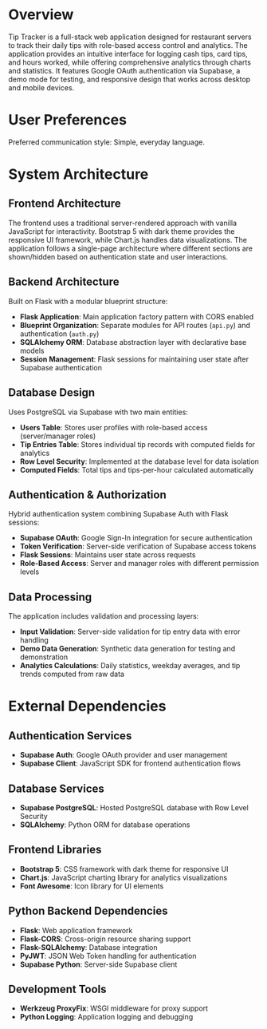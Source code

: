 # Overview

Tip Tracker is a full-stack web application designed for restaurant servers to track their daily tips with role-based access control and analytics. The application provides an intuitive interface for logging cash tips, card tips, and hours worked, while offering comprehensive analytics through charts and statistics. It features Google OAuth authentication via Supabase, a demo mode for testing, and responsive design that works across desktop and mobile devices.

# User Preferences

Preferred communication style: Simple, everyday language.

# System Architecture

## Frontend Architecture
The frontend uses a traditional server-rendered approach with vanilla JavaScript for interactivity. Bootstrap 5 with dark theme provides the responsive UI framework, while Chart.js handles data visualizations. The application follows a single-page architecture where different sections are shown/hidden based on authentication state and user interactions.

## Backend Architecture
Built on Flask with a modular blueprint structure:
- **Flask Application**: Main application factory pattern with CORS enabled
- **Blueprint Organization**: Separate modules for API routes (`api.py`) and authentication (`auth.py`)
- **SQLAlchemy ORM**: Database abstraction layer with declarative base models
- **Session Management**: Flask sessions for maintaining user state after Supabase authentication

## Database Design
Uses PostgreSQL via Supabase with two main entities:
- **Users Table**: Stores user profiles with role-based access (server/manager roles)
- **Tip Entries Table**: Stores individual tip records with computed fields for analytics
- **Row Level Security**: Implemented at the database level for data isolation
- **Computed Fields**: Total tips and tips-per-hour calculated automatically

## Authentication & Authorization
Hybrid authentication system combining Supabase Auth with Flask sessions:
- **Supabase OAuth**: Google Sign-In integration for secure authentication
- **Token Verification**: Server-side verification of Supabase access tokens
- **Flask Sessions**: Maintains user state across requests
- **Role-Based Access**: Server and manager roles with different permission levels

## Data Processing
The application includes validation and processing layers:
- **Input Validation**: Server-side validation for tip entry data with error handling
- **Demo Data Generation**: Synthetic data generation for testing and demonstration
- **Analytics Calculations**: Daily statistics, weekday averages, and tip trends computed from raw data

# External Dependencies

## Authentication Services
- **Supabase Auth**: Google OAuth provider and user management
- **Supabase Client**: JavaScript SDK for frontend authentication flows

## Database Services
- **Supabase PostgreSQL**: Hosted PostgreSQL database with Row Level Security
- **SQLAlchemy**: Python ORM for database operations

## Frontend Libraries
- **Bootstrap 5**: CSS framework with dark theme for responsive UI
- **Chart.js**: JavaScript charting library for analytics visualizations
- **Font Awesome**: Icon library for UI elements

## Python Backend Dependencies
- **Flask**: Web application framework
- **Flask-CORS**: Cross-origin resource sharing support
- **Flask-SQLAlchemy**: Database integration
- **PyJWT**: JSON Web Token handling for authentication
- **Supabase Python**: Server-side Supabase client

## Development Tools
- **Werkzeug ProxyFix**: WSGI middleware for proxy support
- **Python Logging**: Application logging and debugging